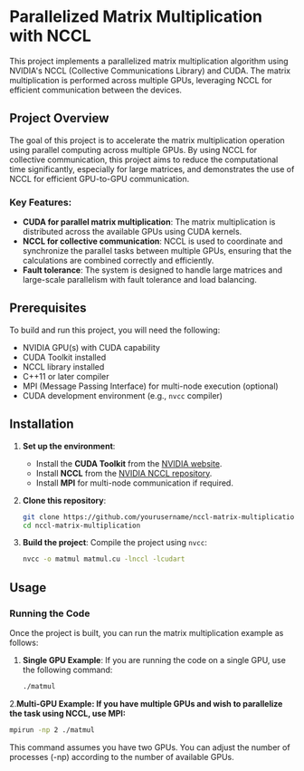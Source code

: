 # Parallelized Matrix Multiplication with NCCL

This project implements a parallelized matrix multiplication algorithm using NVIDIA's NCCL (Collective Communications Library) and CUDA. The matrix multiplication is performed across multiple GPUs, leveraging NCCL for efficient communication between the devices.

## Project Overview

The goal of this project is to accelerate the matrix multiplication operation using parallel computing across multiple GPUs. By using NCCL for collective communication, this project aims to reduce the computational time significantly, especially for large matrices, and demonstrates the use of NCCL for efficient GPU-to-GPU communication.

### Key Features:
- **CUDA for parallel matrix multiplication**: The matrix multiplication is distributed across the available GPUs using CUDA kernels.
- **NCCL for collective communication**: NCCL is used to coordinate and synchronize the parallel tasks between multiple GPUs, ensuring that the calculations are combined correctly and efficiently.
- **Fault tolerance**: The system is designed to handle large matrices and large-scale parallelism with fault tolerance and load balancing.

## Prerequisites

To build and run this project, you will need the following:
- NVIDIA GPU(s) with CUDA capability
- CUDA Toolkit installed
- NCCL library installed
- C++11 or later compiler
- MPI (Message Passing Interface) for multi-node execution (optional)
- CUDA development environment (e.g., `nvcc` compiler)

## Installation

1. **Set up the environment**:
    - Install the **CUDA Toolkit** from the [NVIDIA website](https://developer.nvidia.com/cuda-toolkit).
    - Install **NCCL** from the [NVIDIA NCCL repository](https://developer.nvidia.com/nccl/nccl-download).
    - Install **MPI** for multi-node communication if required.

2. **Clone this repository**:
    ```bash
    git clone https://github.com/yourusername/nccl-matrix-multiplication.git
    cd nccl-matrix-multiplication
    ```

3. **Build the project**:
    Compile the project using `nvcc`:
    ```bash
    nvcc -o matmul matmul.cu -lnccl -lcudart
    ```

## Usage

### Running the Code

Once the project is built, you can run the matrix multiplication example as follows:

1. **Single GPU Example**:
   If you are running the code on a single GPU, use the following command:
   ```bash
   ./matmul
   ```
2.**Multi-GPU Example: If you have multiple GPUs and wish to parallelize the task using NCCL, use MPI:**
  ```bash
  mpirun -np 2 ./matmul
   ```
This command assumes you have two GPUs. You can adjust the number of processes (-np) according to the number of available GPUs.
